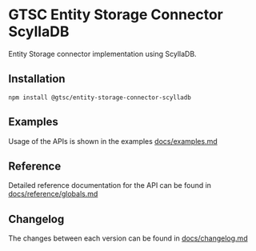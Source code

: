# GTSC Entity Storage Connector ScyllaDB

Entity Storage connector implementation using ScyllaDB.

## Installation

```shell
npm install @gtsc/entity-storage-connector-scylladb
```

## Examples

Usage of the APIs is shown in the examples [docs/examples.md](docs/examples.md)

## Reference

Detailed reference documentation for the API can be found in [docs/reference/globals.md](docs/reference/globals.md)

## Changelog

The changes between each version can be found in [docs/changelog.md](docs/changelog.md)
